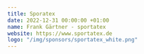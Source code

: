 ```yaml
---
title: Sporatex
date: 2022-12-31 00:00:00 +01:00
name: Frank Gärtner - sportatex
website: https://www.sportatex.de
logo: "/img/sponsors/sportatex_white.png"
---
```


